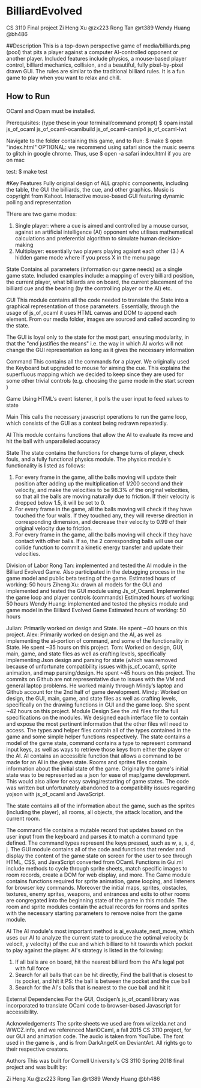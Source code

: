 # BilliardEvolved

CS 3110 Final project
Zi Heng Xu @zx223
Rong Tan @rt389
Wendy Huang @bh486

##Description
This is a top-down perspective game of media/billiards.png (pool) that pits a player against a computer AI-controlled opponent or another player. Included features include physics, a mouse-based player control, billiard mechanics, collision, and a beautiful, fully pixel-by-pixel drawn GUI. The rules are
similar to the traditional billiard rules. It is a fun game to play when
you want to relax and chill.

## How to Run
OCaml and Opam must be installed.

Prerequisites: (type these in your terminal/command prompt)
$ opam install js_of_ocaml js_of_ocaml-ocamlbuild js_of_ocaml-camlp4 js_of_ocaml-lwt

Navigate to the folder containing this game, and to Run:
$ make
$ open "index.html"
OPTIONAL: we recommend using safari since the music seems to glitch in
google chrome. Thus, use
            $ open -a safari index.html
if you are on mac


test:
$ make test

#Key Features
Fully original design of ALL graphic components, including the table, the GUI the billiards, the cue, and other graphics.
Music is copyright from Kahoot.
Interactive mouse-based GUI featuring dynamic polling and representation

THere are two game modes:
1. Single player: where a cue is aimed and controlled
by a mouse cursor, against an artificial intelligence (AI) opponent who
utilises mathematical calculations and preferential algorithm to simulate human
decision-making
2. Multiplayer: essentially two players playing agaisnt each other
(3.) A hidden game mode where if you press X in the menu page


State
Contains all parameters (information our game needs) as a single game
state. Included examples include: a mapping of every billiard position, the
current player, what billiards are on board, the current placement of
the billiard cue and the bearing (by the controlling player or the AI) etc.

GUI
This module contains all the code needed to translate the State into a
graphical representation of those parameters. Essentially, through the usage
of js_of_ocaml it uses HTML canvas and DOM to append each element. From
our media folder, images are sourced and called according to the state.

The GUI is loyal only to the state for the most part, ensuring modularity, in
that the "end justifies the means" i.e. the way in which AI works will not
change the GUI representation as long as it gives the necessary information

Command
This contains all the commands for a player. We originally used the Keyboard
but upgraded to mouse for aiming the cue. This explains the superfluous
mapping which we decided to keep since they are used for some other
trivial controls (e.g. choosing the game mode in the start screen )

Game
Using HTML's event listener, it polls the user input to feed values to state

Main
This calls the necessary javascript operations to run the game loop, which
consists of the GUI as a context being redrawn repeatedly.

AI
This module contains functions that allow the AI to evaluate its move and hit the ball with unparalleled accuracy

State
The state contains the functions for change turns of player, check fouls, and a fully functional physics module. The physics module's functionality is listed as follows:
1. For every frame in the game, all the balls moving will update their position after adding up the multiplication of 1/200 second and their velocity, and make the velocities to be 98.3% of the original velocities, so that all the balls are moving naturally due to friction. If their velocity is dropped below 1.5, it will be set to 0.  
2. For every frame in the game, all the balls moving will check if they have touched the four walls. If they touched any, they will reverse direction in corresponding dimension, and decrease their velocity to 0.99 of their original velocity due to friction.
3. For every frame in the game, all the balls moving will check if they have contact with other balls. If so, the 2 corresponding balls will use our collide function to commit a kinetic energy transfer and update their velocities.  


Division of Labor
Rong Tan: implemented and tested the AI module in the Billiard Evolved Game. Also participated in the debugging process in the game model and public beta testing of the game.
Estimated hours of working: 50 hours
Ziheng Xu: drawn all models for the GUI and implemented and tested the GUI module using Js_of_Ocaml. Implemented the game loop and player controls (commands)
Estimated hours of working: 50 hours
Wendy Huang: implemented and tested the physics module and game model in the Billiard Evolved Game
Estimated hours of working: 50 hours


Julian: Primarily worked on design and State. He spent ~40 hours on this project.
Alex: Primarily worked on design and the AI, as well as implementing the ai-portion of command, and some of the functionality in State. He spent ~35 hours on this project.
Tom: Worked on design, GUI, main, game, and state files as well as crafting levels, specifically implementing Json design and parsing for state (which was removed because of unfortunate compatibility issues with js_of_ocaml), sprite animation, and map parsing/design. He spent ~45 hours on this project. The commits on Github are not representative due to issues with the VM and general laptop problems. He worked mainly through Mindy’s laptop and Github account for the 2nd half of game development.
Mindy: Worked on design, the GUI, main, game, and state files as well as crafting levels, specifically on the drawing functions in GUI and the game loop. She spent ~42 hours on this project.
Module Design
See the .mli files for the full specifications on the modules. We designed each interface file to contain and expose the most pertinent information that the other files will need to access. The types and helper files contain all of the types contained in the game and some simple helper functions respectively. The state contains a model of the game state, command contains a type to represent command input keys, as well as ways to retrieve those keys from either the player or the AI. AI contains an accessible function that allows a command to be made for an AI in the given state. Rooms and sprites files contain information about the initial state of the game. Originally the game's initial state was to be represented as a json for ease of map/game development. This would also allow for easy saving/restarting of game states. The code was written but unfortunately abandoned to a compatibility issues regarding yojson with js_of_ocaml and JavaScript.

The state contains all of the information about the game, such as the sprites (including the player), all rooms, all objects, the attack location, and the current room.

The command file contains a mutable record that updates based on the user input from the keyboard and parses it to match a command type defined. The command types represent the keys pressed, such as w, a, s, d, j. The GUI module contains all of the code and functions that render and display the content of the game state on screen for the user to see through HTML, CSS, and JavaScript converted from OCaml. Functions in Gui.ml include methods to cycle through sprite sheets, match specific images to room records, create a DOM for web display, and more. The Game module contains functions required for sprite animation, game looping, and listeners for browser key commands. Moreover the initial maps, sprites, obstacles, textures, enemy sprites, weapons, and entrances and exits to other rooms are congregated into the beginning state of the game in this module. The room and sprite modules contain the actual records for rooms and sprites with the necessary starting parameters to remove noise from the game module.

AI
The AI module's most important method is ai_evaluate_next_move, which uses our AI to analyze the current state to produce the optimal velocity (x velocit, y velocity) of the cue and which billiard to hit towards which pocket to play against the player.
AI's strategy is listed in the following:
   1. If all balls are on board, hit the nearest billiard from the AI's
      legal pot with full force
   2. Search for all balls that can be hit directly,
      Find the ball that is closest to its pocket, and hit it
      PS: the ball is between the pocket and the cue ball
   3. Search for the AI's balls that is nearest to the cue ball and hit it

External Dependencies
For the GUI, Oscigen’s js_of_ocaml library was incorporated to translate OCaml code to browser-based Javascript for accessibility.

Acknowledgements
The sprite sheets we used are from wiizelda.net and WWCZ.info, and we referenced MariOCaml, a fall 2015 CS 3110 project, for our GUI and animation code. The audio is taken from YouTube. The font used in the game is  , and is from DarkAngelX on DeviantArt. All rights go to their respective creators.

Authors
This was built for Cornell University's CS 3110 Spring 2018 final project and was built by:

Zi Heng Xu @zx223
Rong Tan @rt389
Wendy Huang @bh486
